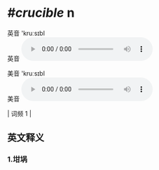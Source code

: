 # ***\#crucible*** n
英音 'kruːsɪbl  
英音
<audio src="./media/crucible1.aac" controls="controls"></audio>

美音 'kruːsɪbl  
美音
<audio src="./media/crucible2.aac" controls="controls"></audio>



| 词频 1 |  

英文释义
---
### 1.**坩埚**  


